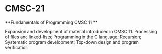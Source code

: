 # CMSC-21

**Fundamentals of Programming CMSC 11 **

Expansion and development of material introduced in CMSC 11. Processing of files and linked-lists; Programming in the C language; Recursion; Systematic program development; Top-down design and program verification
